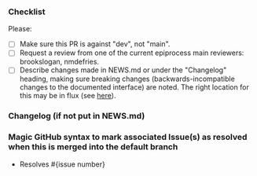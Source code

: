 ### Checklist

Please:
- [ ] Make sure this PR is against "dev", not "main".
- [ ] Request a review from one of the current epiprocess main reviewers:
      brookslogan, nmdefries.
- [ ] Describe changes made in NEWS.md or under the "Changelog" heading, making
      sure breaking changes (backwards-incompatible changes to the documented
      interface) are noted. The right location for this may be in flux (see
      [here](https://github.com/cmu-delphi/epiprocess/pull/398)).

### Changelog (if not put in NEWS.md)

### Magic GitHub syntax to mark associated Issue(s) as resolved when this is merged into the default branch

- Resolves #{issue number}
